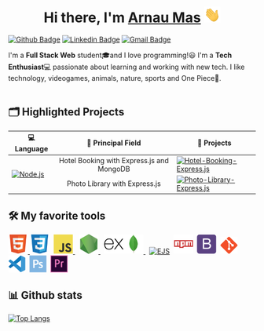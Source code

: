 <h1 align=center>Hi there, I'm <a href="https://github.com/Arnau-Mas" target="_blank">Arnau Mas</a> <img
src="https://raw.githubusercontent.com/ABSphreak/ABSphreak/master/gifs/Hi.gif" height="32" /></h1>
</h1>

[![Github Badge](https://img.shields.io/badge/-Github-black?style=flat&logo=github)](https://github.com/Arnau-Mas/) 
[![Linkedin Badge](https://img.shields.io/badge/-LinkedIn-blue?style=flat&logo=Linkedin&logoColor=white)](https://www.linkedin.com/in/arnaum)
[![Gmail Badge](https://img.shields.io/badge/-Gmail-d14836?style=flat&logo=Gmail&logoColor=white)](mailto:arnau.mava@gmail.com)
 
I'm a **Full Stack Web** student🎓and I love programming!😃 I'm a **Tech Enthusiast**💻 passionate about learning and working with new tech. I like technology, videogames, animals, nature, sports and One Piece👒. <br/><br/>


## 🗂️ Highlighted Projects

<table>
    <thead>
        <tr>
          <th>💻 Language </th>
          <th>🔬 Principal Field </th>
          <th>🚀 Projects </th>
      </tr>
    </thead>
    <tbody>
        <tr>
            <td rowspan=2> <a href=https://nodejs.org/en/about/ target="_blank"> <img alt="Node.js" title="Node.js" src=https://img.shields.io/badge/node.js%20-%2343853D.svg?&style=for-the-badge&logo=node.js&logoColor=white> </a> </td>
            <td align=center> Hotel Booking with Express.js and MongoDB </td>
            <td> <a href=https://github.com/Arnau-Mas/Hotel-Booking-Express.js target="_blank"> <img alt=Hotel-Booking-Express.js src=https://img.shields.io/static/v1?label=Hotel-Booking-Express.js&message=%20&color=525252&logo=github&logoColor=white&labelColor=525252> </a> </td>
        </tr>
        <tr>
            <td align=center> Photo Library with Express.js </td>
            <td> <a href=https://github.com/Arnau-Mas/Photo-Library-Express.js target="_blank"> <img alt=Photo-Library-Express.js src=https://img.shields.io/static/v1?label=Photo-Library-Express.js&message=%20&color=525252&logo=github&logoColor=white&labelColor=525252> </a> </td>
        </tr>
    </tbody>
</table>

## 🛠️ My favorite tools

<p>
  <a href="https://developer.mozilla.org/en-US/docs/Web/HTML" target="_blank"> <img src="https://raw.githubusercontent.com/devicons/devicon/master/icons/html5/html5-original.svg" alt="html5"     width="40" height="40"/ target="_blank" title="HTML5"> <a href="https://developer.mozilla.org/en-US/docs/Web/CSS" target="_blank"> <img src="https://raw.githubusercontent.com/devicons/devicon/master/icons/css3/css3-original.svg" alt="css3" width="40" height="40"/ title="CSS3"></a>&nbsp;
  <a href="https://developer.mozilla.org/en-US/docs/Web/JavaScript" target="_blank"> <img src="https://raw.githubusercontent.com/devicons/devicon/master/icons/javascript/javascript-original.svg" alt="JavaScript" width="40" height="40"/  title="JavaScript"> </a>&nbsp;
  <a href="https://nodejs.org/en/about/" target="_blank"> <img src="https://raw.githubusercontent.com/github/explore/80688e429a7d4ef2fca1e82350fe8e3517d3494d/topics/nodejs/nodejs.png" alt="Node.js" width="40" height="40"/ title="Node.js"> </a>&nbsp;
  <a href="https://developer.mozilla.org/en-US/docs/Learn/Server-side/Express_Nodejs" target="_blank"><img alt="Express.js" src="https://raw.githubusercontent.com/devicons/devicon/master/icons/express/express-original.svg" width="40" height="40" title="Express.js"></a><a href="https://www.mongodb.com/" target="_blank"><img src="https://raw.githubusercontent.com/devicons/devicon/master/icons/mongodb/mongodb-original.svg" alt="mongoDB" width="40" height="40"/  title="mongoDB"> </a>&nbsp;
  <a href="https://ejs.co/"><img alt="EJS" src="https://img.shields.io/badge/EJS%20-B4CA65.svg" title="EJS" height="35"></a>&nbsp;
  <a href="https://docs.npmjs.com/about-npm" target="_blank"><img alt="npm" src="https://raw.githubusercontent.com/devicons/devicon/master/icons/npm/npm-original-wordmark.svg" width="40" height="40" title="npm"></a>&nbsp;
    <a href="https://getbootstrap.com/" target="_blank"> <img src="https://raw.githubusercontent.com/devicons/devicon/master/icons/bootstrap/bootstrap-plain.svg" alt="css3" width="40" height="40"/ title="Bootstrap"></a>&nbsp;
  <a href="https://git-scm.com/"><img alt="Git" src="https://raw.githubusercontent.com/devicons/devicon/master/icons/git/git-original.svg" title="Git" height="35"></a>&nbsp;
    <a href="https://github.com/Arnau-Mas/"><img alt="Visual Studio Code" src="https://raw.githubusercontent.com/devicons/devicon/master/icons/vscode/vscode-original.svg"height="35" title="Visual Studio Code"></a>&nbsp;
    <a href="https://en.wikipedia.org/wiki/Adobe_Photoshop"><img alt="Adobe Photoshop" src="https://raw.githubusercontent.com/devicons/devicon/master/icons/photoshop/photoshop-plain.svg" title="Adobe Photoshop" height="35"></a>&nbsp;
    <a href="https://www.adobe.com/products/premiere.html"><img alt="Adobe Premiere" src="https://raw.githubusercontent.com/devicons/devicon/master/icons/premierepro/premierepro-original.svg" title="Adobe Premiere" height="35"></a>&nbsp;
</p>

## 📊 Github stats

[![Top Langs](https://github-readme-stats.vercel.app/api/top-langs/?username=Arnau-Mas&layout=compact)](https://github.com/Arnau-Mas/github-readme-stats)


<!--  -->

